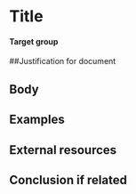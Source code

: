 # Title
#### Target group
##Justification for document

## Body

## Examples 

## External resources

## Conclusion if related
